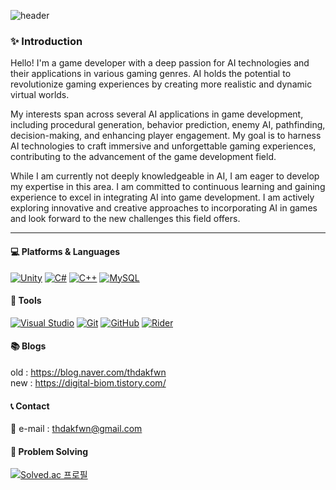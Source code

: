 
![header](https://capsule-render.vercel.app/api?type=waving&animation=fadeIn&&color=gradient&customColorList=13&height=150&section=header&text=WM_K's%20Github&fontSize=35)

### ✨ Introduction

Hello! I'm a game developer with a deep passion for AI technologies and their applications in various gaming genres. AI holds the potential to revolutionize gaming experiences by creating more realistic and dynamic virtual worlds.

My interests span across several AI applications in game development, including procedural generation, behavior prediction, enemy AI, pathfinding, decision-making, and enhancing player engagement. My goal is to harness AI technologies to craft immersive and unforgettable gaming experiences, contributing to the advancement of the game development field.

While I am currently not deeply knowledgeable in AI, I am eager to develop my expertise in this area. I am committed to continuous learning and gaining experience to excel in integrating AI into game development. I am actively exploring innovative and creative approaches to incorporating AI in games and look forward to the new challenges this field offers.

***

#### 💻 Platforms & Languages 

[![Unity](https://img.shields.io/badge/-Unity-000000?style=flat&logo=unity&logoColor=white)]()
[![C#](https://img.shields.io/badge/-C%23-239120?style=flat&logo=c-sharp&logoColor=white)]()
[![C++](https://img.shields.io/badge/-C%2B%2B-00599C?style=flat&logo=c%2B%2B&logoColor=white)]()
[![MySQL](https://img.shields.io/badge/-MySQL-4479A1?style=flat&logo=mysql&logoColor=white)]()

#### 🔨 Tools

[![Visual Studio](https://img.shields.io/badge/-Visual%20Studio-5C2D91?style=flat&logo=visual%20studio&logoColor=white)]()
[![Git](https://img.shields.io/badge/-Git-F05032?style=flat&logo=git&logoColor=white)]()
[![GitHub](https://img.shields.io/badge/-GitHub-181717?style=flat&logo=github&logoColor=white)]()
[![Rider](https://img.shields.io/badge/-Rider-000000?style=flat&logo=rider&logoColor=white)]()


#### 📚 Blogs  

old : https://blog.naver.com/thdakfwn  
new : https://digital-biom.tistory.com/

#### 📞 Contact

📧 e-mail : thdakfwn@gmail.com


#### 🧩 Problem Solving

[![Solved.ac
프로필](http://mazassumnida.wtf/api/v2/generate_badge?boj=wm_k)](https://solved.ac/wm_k)

